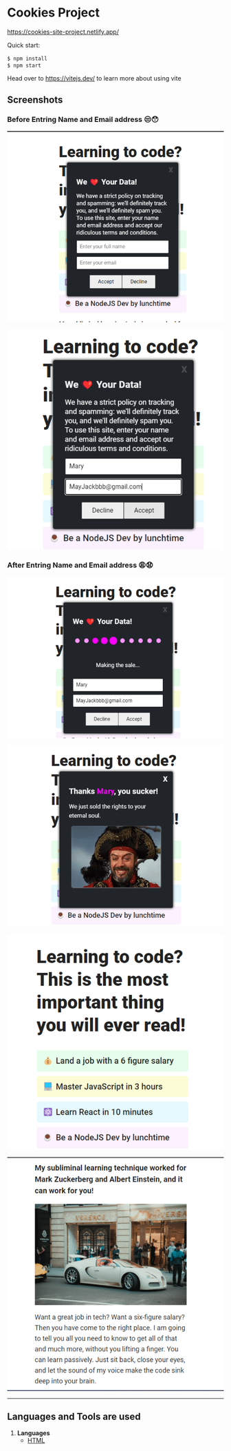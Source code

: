 # Cookies Project

https://cookies-site-project.netlify.app/

Quick start:

```
$ npm install
$ npm start
```

Head over to https://vitejs.dev/ to learn more about using vite

## Screenshots

### Before Entring Name and Email address 😒😯

![Alt text](./screenshots/Screenshot-01.png)

![Alt text](./screenshots/Screenshot-02.png)

### After Entring Name and Email address 😩😧

![Alt text](./screenshots/Screenshot-3.png)

![Alt text](./screenshots/Screenshot-4.png)

![Alt text](./screenshots/Screenshot-1.png)

![Alt text](./screenshots/Screenshot-2.png)

------


## Languages and Tools are used

1. **Languages**
    + [HTML](https://github.com/topics/html)


